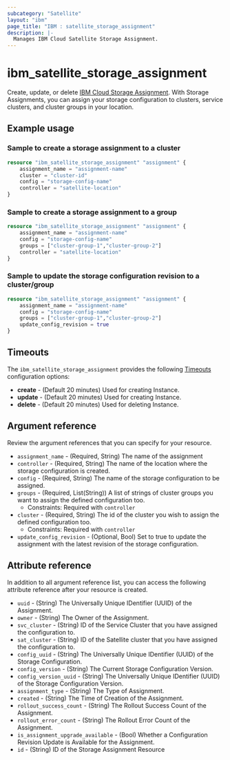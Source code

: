 ```yaml
---
subcategory: "Satellite"
layout: "ibm"
page_title: "IBM : satellite_storage_assignment"
description: |-
  Manages IBM Cloud Satellite Storage Assignment.
---
```


# ibm_satellite_storage_assignment

Create, update, or delete [IBM Cloud Storage Assignment](https://cloud.ibm.com/docs/satellite?topic=satellite-storage-template-ov&interface=ui). With Storage Assignments, you can assign your storage configuration to clusters, service clusters, and cluster groups in your location.

## Example usage

###  Sample to create a storage assignment to a cluster

```terraform
resource "ibm_satellite_storage_assignment" "assignment" {
    assignment_name = "assignment-name"
    cluster = "cluster-id"
    config = "storage-config-name"
    controller = "satellite-location"
}
```

###  Sample to create a storage assignment to a group
```terraform
resource "ibm_satellite_storage_assignment" "assignment" {
    assignment_name = "assignment-name"
    config = "storage-config-name"
    groups = ["cluster-group-1","cluster-group-2"]
    controller = "satellite-location"
}
```

###  Sample to update the storage configuration revision to a cluster/group
```terraform
resource "ibm_satellite_storage_assignment" "assignment" {
    assignment_name = "assignment-name"
    config = "storage-config-name"
    groups = ["cluster-group-1","cluster-group-2"]
    update_config_revision = true
}
```
## Timeouts
The `ibm_satellite_storage_assignment` provides the following [Timeouts](https://www.terraform.io/docs/language/resources/syntax.html) configuration options:

- **create** - (Default 20 minutes) Used for creating Instance.
- **update** - (Default 20 minutes) Used for creating Instance.
- **delete** - (Default 20 minutes) Used for deleting Instance.

## Argument reference
Review the argument references that you can specify for your resource. 

- `assignment_name` - (Required, String) The name of the assignment
- `controller` - (Required, String) The name of the location where the storage configuration is created.
- `config` - (Required, String) The name of the storage configuration to be assigned.
- `groups` - (Required, List(String)) A list of strings of cluster groups you want to assign the defined configuration too.
  * Constraints: Required with `controller`
- `cluster` - (Required, String) The id of the cluster you wish to assign the defined configuration too.
  * Constraints: Required with `controller`
- `update_config_revision` - (Optional, Bool) Set to true to update the assignment with the latest revision of the storage configuration.

## Attribute reference
In addition to all argument reference list, you can access the following attribute reference after your resource is created.

- `uuid` - (String) The Universally Unique IDentifier (UUID) of the Assignment.
- `owner` - (String) The Owner of the Assignment.
- `svc_cluster` - (String) ID of the Service Cluster that you have assigned the configuration to.
- `sat_cluster` - (String) ID of the Satellite cluster that you have assigned the configuration to.
- `config_uuid` - (String) The Universally Unique IDentifier (UUID) of the Storage Configuration.
- `config_version` - (String) The Current Storage Configuration Version.
- `config_version_uuid` - (String) The Universally Unique IDentifier (UUID) of the Storage Configuration Version.
- `assignment_type` - (String) The Type of Assignment.
- `created` - (String) The Time of Creation of the Assignment.
- `rollout_success_count` - (String) The Rollout Success Count of the Assignment.
- `rollout_error_count` - (String) The Rollout Error Count of the Assignment.
- `is_assignment_upgrade_available` - (Bool) Whether a Configuration Revision Update is Available for the Assignment.
- `id` - (String) ID of the Storage Assignment Resource